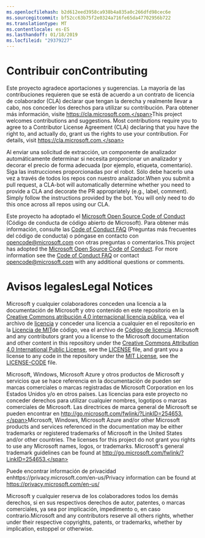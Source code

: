 ```yaml
---
ms.openlocfilehash: b2d612eed3958ca938b4a835a0c266dfd98cec6e
ms.sourcegitcommit: bf52cc63b75f2e0324a716fe65da47702956b722
ms.translationtype: MT
ms.contentlocale: es-ES
ms.lasthandoff: 01/18/2019
ms.locfileid: "29379227"
---
```

# <a name="contributing"></a><span data-ttu-id="5dce4-101">Contribuir con</span><span class="sxs-lookup"><span data-stu-id="5dce4-101">Contributing</span></span>

<span data-ttu-id="5dce4-p101">Este proyecto agradece aportaciones y sugerencias.  La mayoría de las contribuciones requieren que se está de acuerdo a un contrato de licencia de colaborador (CLA) declarar que tengan la derecha y realmente llevar a cabo, nos conceder los derechos para utilizar su contribución. Para obtener más información, visite https://cla.microsoft.com.</span><span class="sxs-lookup"><span data-stu-id="5dce4-p101">This project welcomes contributions and suggestions.  Most contributions require you to agree to a Contributor License Agreement (CLA) declaring that you have the right to, and actually do, grant us the rights to use your contribution. For details, visit https://cla.microsoft.com.</span></span>

<span data-ttu-id="5dce4-p102">Al enviar una solicitud de extracción, un componente de analizador automáticamente determinar si necesita proporcionar un analizador y decorar el precio de forma adecuada (por ejemplo, etiqueta, comentario). Siga las instrucciones proporcionadas por el robot. Sólo debe hacerlo una vez a través de todos los repos con nuestro analizador.</span><span class="sxs-lookup"><span data-stu-id="5dce4-p102">When you submit a pull request, a CLA-bot will automatically determine whether you need to provide a CLA and decorate the PR appropriately (e.g., label, comment). Simply follow the instructions provided by the bot. You will only need to do this once across all repos using our CLA.</span></span>

<span data-ttu-id="5dce4-p103">Este proyecto ha adoptado el [Microsoft Open Source Code of Conduct](https://opensource.microsoft.com/codeofconduct/) (Código de conducta de código abierto de Microsoft). Para obtener más información, consulte las [Code of Conduct FAQ](https://opensource.microsoft.com/codeofconduct/faq/) (Preguntas más frecuentes del código de conducta) o póngase en contacto con [opencode@microsoft.com](mailto:opencode@microsoft.com) con otras preguntas o comentarios.</span><span class="sxs-lookup"><span data-stu-id="5dce4-p103">This project has adopted the [Microsoft Open Source Code of Conduct](https://opensource.microsoft.com/codeofconduct/). For more information see the [Code of Conduct FAQ](https://opensource.microsoft.com/codeofconduct/faq/) or contact [opencode@microsoft.com](mailto:opencode@microsoft.com) with any additional questions or comments.</span></span>

# <a name="legal-notices"></a><span data-ttu-id="5dce4-110">Avisos legales</span><span class="sxs-lookup"><span data-stu-id="5dce4-110">Legal Notices</span></span>

<span data-ttu-id="5dce4-111">Microsoft y cualquier colaboradores conceden una licencia a la documentación de Microsoft y otro contenido en este repositorio en la [Creative Commons atribución 4.0 internacional licencia pública](https://creativecommons.org/licenses/by/4.0/legalcode), vea el archivo de [licencia](LICENSE) y conceder una licencia a cualquier en el repositorio en la [Licencia de MIT](https://opensource.org/licenses/MIT)de código, vea el archivo de [Código de licencia](LICENSE-CODE) .</span><span class="sxs-lookup"><span data-stu-id="5dce4-111">Microsoft and any contributors grant you a license to the Microsoft documentation and other content in this repository under the [Creative Commons Attribution 4.0 International Public License](https://creativecommons.org/licenses/by/4.0/legalcode), see the [LICENSE](LICENSE) file, and grant you a license to any code in the repository under the [MIT License](https://opensource.org/licenses/MIT), see the [LICENSE-CODE](LICENSE-CODE) file.</span></span>

<span data-ttu-id="5dce4-p104">Microsoft, Windows, Microsoft Azure y otros productos de Microsoft y servicios que se hace referencia en la documentación de pueden ser marcas comerciales o marcas registradas de Microsoft Corporation en los Estados Unidos y/o en otros países. Las licencias para este proyecto no conceder derechos para utilizar cualquier nombres, logotipos o marcas comerciales de Microsoft. Las directrices de marca general de Microsoft se pueden encontrar en http://go.microsoft.com/fwlink/?LinkID=254653.</span><span class="sxs-lookup"><span data-stu-id="5dce4-p104">Microsoft, Windows, Microsoft Azure and/or other Microsoft products and services referenced in the documentation may be either trademarks or registered trademarks of Microsoft in the United States and/or other countries. The licenses for this project do not grant you rights to use any Microsoft names, logos, or trademarks. Microsoft's general trademark guidelines can be found at http://go.microsoft.com/fwlink/?LinkID=254653.</span></span>

<span data-ttu-id="5dce4-115">Puede encontrar información de privacidad enhttps://privacy.microsoft.com/en-us/</span><span class="sxs-lookup"><span data-stu-id="5dce4-115">Privacy information can be found at https://privacy.microsoft.com/en-us/</span></span>

<span data-ttu-id="5dce4-116">Microsoft y cualquier reserva de los colaboradores todos los demás derechos, si en sus respectivos derechos de autor, patentes, o marcas comerciales, ya sea por implicación, impedimento o, en caso contrario.</span><span class="sxs-lookup"><span data-stu-id="5dce4-116">Microsoft and any contributors reserve all others rights, whether under their respective copyrights, patents, or trademarks, whether by implication, estoppel or otherwise.</span></span>
